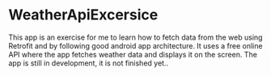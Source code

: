 # WeatherApiExcersice

This app is an exercise for me to learn how to fetch data from the web using Retrofit and by following good android app architecture. It uses a free online API where the app fetches weather data and displays it on the screen. The app is still in development, it is not finished yet..
